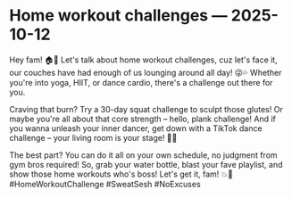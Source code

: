 # Home workout challenges — 2025-10-12

Hey fam! 🏠💪 Let's talk about home workout challenges, cuz let's face it, our couches have had enough of us lounging around all day! 😜💦 Whether you're into yoga, HIIT, or dance cardio, there's a challenge out there for you.

Craving that burn? Try a 30-day squat challenge to sculpt those glutes! Or maybe you're all about that core strength – hello, plank challenge! And if you wanna unleash your inner dancer, get down with a TikTok dance challenge – your living room is your stage! 🕺💃

The best part? You can do it all on your own schedule, no judgment from gym bros required! So, grab your water bottle, blast your fave playlist, and show those home workouts who's boss! Let's get it, fam! 💥👊 #HomeWorkoutChallenge #SweatSesh #NoExcuses